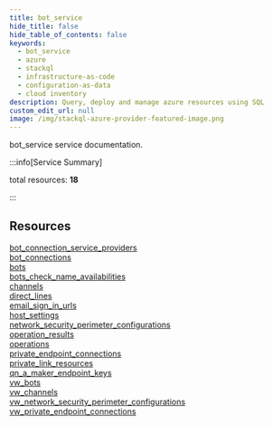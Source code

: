 ```yaml
---
title: bot_service
hide_title: false
hide_table_of_contents: false
keywords:
  - bot_service
  - azure
  - stackql
  - infrastructure-as-code
  - configuration-as-data
  - cloud inventory
description: Query, deploy and manage azure resources using SQL
custom_edit_url: null
image: /img/stackql-azure-provider-featured-image.png
---
```


bot_service service documentation.

:::info[Service Summary]

total resources: __18__  

:::

## Resources
<div class="row">
<div class="providerDocColumn">
<a href="/services/bot_service/bot_connection_service_providers/">bot_connection_service_providers</a><br />
<a href="/services/bot_service/bot_connections/">bot_connections</a><br />
<a href="/services/bot_service/bots/">bots</a><br />
<a href="/services/bot_service/bots_check_name_availabilities/">bots_check_name_availabilities</a><br />
<a href="/services/bot_service/channels/">channels</a><br />
<a href="/services/bot_service/direct_lines/">direct_lines</a><br />
<a href="/services/bot_service/email_sign_in_urls/">email_sign_in_urls</a><br />
<a href="/services/bot_service/host_settings/">host_settings</a><br />
<a href="/services/bot_service/network_security_perimeter_configurations/">network_security_perimeter_configurations</a>
</div>
<div class="providerDocColumn">
<a href="/services/bot_service/operation_results/">operation_results</a><br />
<a href="/services/bot_service/operations/">operations</a><br />
<a href="/services/bot_service/private_endpoint_connections/">private_endpoint_connections</a><br />
<a href="/services/bot_service/private_link_resources/">private_link_resources</a><br />
<a href="/services/bot_service/qn_a_maker_endpoint_keys/">qn_a_maker_endpoint_keys</a><br />
<a href="/services/bot_service/vw_bots/">vw_bots</a><br />
<a href="/services/bot_service/vw_channels/">vw_channels</a><br />
<a href="/services/bot_service/vw_network_security_perimeter_configurations/">vw_network_security_perimeter_configurations</a><br />
<a href="/services/bot_service/vw_private_endpoint_connections/">vw_private_endpoint_connections</a>
</div>
</div>